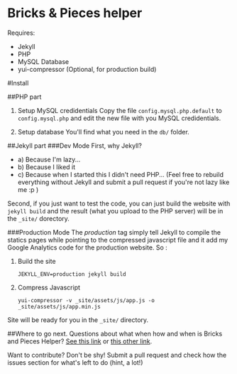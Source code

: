 # Bricks &amp; Pieces helper

Requires:
* Jekyll
* PHP
* MySQL Database
* yui-compressor (Optional, for production build) 

#Install

##PHP part
1. Setup MySQL credidentials
Copy the file ```config.mysql.php.default``` to ```config.mysql.php``` and edit the new file with you MySQL credidentials. 

2. Setup database
You'll find what you need in the ```db/``` folder.

##Jekyll part
###Dev Mode
First, why Jekyll?
* a) Because I'm lazy...
* b) Because I liked it
* c) Because when I started this I didn't need PHP... (Feel free to rebuild everything without Jekyll and submit a pull request if you're not lazy like me :p )

Second, if you just want to test the code, you can just build the website with ```jekyll build``` and the result (what you upload to the PHP server) will be in the ```_site/``` dorectory.

###Production Mode
The _production_ tag simply tell Jekyll to compile the statics pages while pointing to the compressed javascript file and it add my Google Analytics code for the production website. So :

1. Build the site
	```
	JEKYLL_ENV=production jekyll build
	```

1. Compress Javascript
	```
	yui-compressor -v _site/assets/js/app.js -o _site/assets/js/app.min.js
	```

Site will be ready for you in the ``_site/`` directory.

##Where to go next.
Questions about what when how and when is Bricks and Pieces Helper? [See this link](http://lego.bbqsoftwares.com) or [this other link](http://www.eurobricks.com/forum/index.php?showtopic=121587).

Want to contribute? Don't be shy! Submit a pull request and check how the issues section for what's left to do (hint, a lot!)

